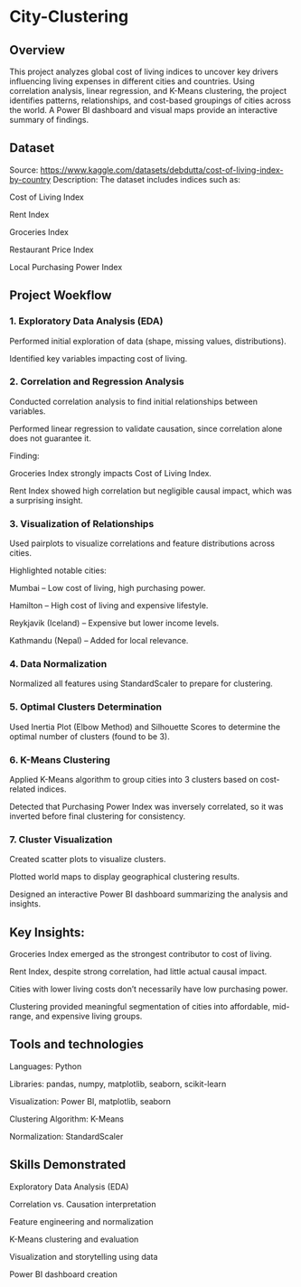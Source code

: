 # City-Clustering
## Overview
This project analyzes global cost of living indices to uncover key drivers influencing living expenses in different cities and countries.
Using correlation analysis, linear regression, and K-Means clustering, the project identifies patterns, relationships, and cost-based groupings of cities across the world.
A Power BI dashboard and visual maps provide an interactive summary of findings.

## Dataset
Source: https://www.kaggle.com/datasets/debdutta/cost-of-living-index-by-country
Description: The dataset includes indices such as:

Cost of Living Index

Rent Index

Groceries Index

Restaurant Price Index

Local Purchasing Power Index

## Project Woekflow
### 1. Exploratory Data Analysis (EDA)

Performed initial exploration of data (shape, missing values, distributions).

Identified key variables impacting cost of living.

### 2. Correlation and Regression Analysis

Conducted correlation analysis to find initial relationships between variables.

Performed linear regression to validate causation, since correlation alone does not guarantee it.

Finding:

Groceries Index strongly impacts Cost of Living Index.

Rent Index showed high correlation but negligible causal impact, which was a surprising insight.

### 3. Visualization of Relationships

Used pairplots to visualize correlations and feature distributions across cities.

Highlighted notable cities:

Mumbai – Low cost of living, high purchasing power.

Hamilton – High cost of living and expensive lifestyle.

Reykjavik (Iceland) – Expensive but lower income levels.

Kathmandu (Nepal) – Added for local relevance.

### 4. Data Normalization

Normalized all features using StandardScaler to prepare for clustering.

### 5. Optimal Clusters Determination

Used Inertia Plot (Elbow Method) and Silhouette Scores to determine the optimal number of clusters (found to be 3).

### 6. K-Means Clustering

Applied K-Means algorithm to group cities into 3 clusters based on cost-related indices.

Detected that Purchasing Power Index was inversely correlated, so it was inverted before final clustering for consistency.

### 7. Cluster Visualization

Created scatter plots to visualize clusters.

Plotted world maps to display geographical clustering results.

Designed an interactive Power BI dashboard summarizing the analysis and insights.

## Key Insights:
Groceries Index emerged as the strongest contributor to cost of living.

Rent Index, despite strong correlation, had little actual causal impact.

Cities with lower living costs don’t necessarily have low purchasing power.

Clustering provided meaningful segmentation of cities into affordable, mid-range, and expensive living groups.

## Tools and technologies
Languages: Python

Libraries: pandas, numpy, matplotlib, seaborn, scikit-learn

Visualization: Power BI, matplotlib, seaborn

Clustering Algorithm: K-Means

Normalization: StandardScaler

## Skills Demonstrated
Exploratory Data Analysis (EDA)

Correlation vs. Causation interpretation

Feature engineering and normalization

K-Means clustering and evaluation

Visualization and storytelling using data

Power BI dashboard creation
